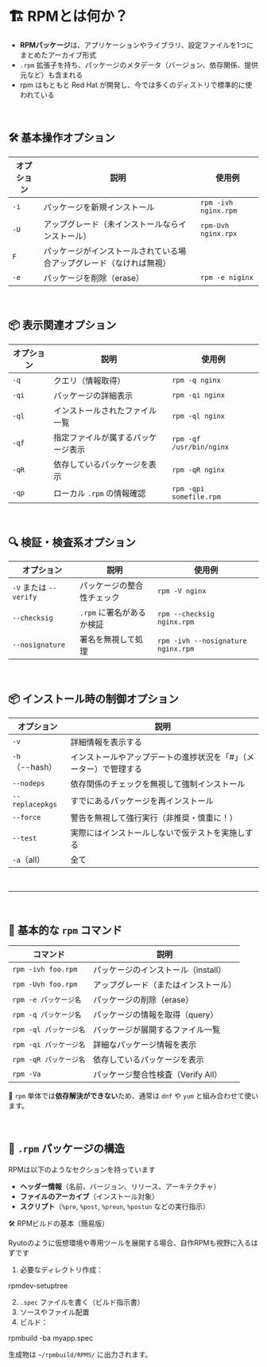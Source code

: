 # 🏗 RPMとは何か？

-   **RPMパッケージ**は、アプリケーションやライブラリ、設定ファイルを1つにまとめたアーカイブ形式
-   `.rpm` 拡張子を持ち、パッケージのメタデータ（バージョン、依存関係、提供元など）も含まれる
-   rpm はもともと Red Hat が開発し、今では多くのディストリで標準的に使われている


<br>

## 🛠 基本操作オプション

| オプション | 説明 | 使用例 |
|----------------|-----------------|------------|
| `-i` | パッケージを新規インストール | `rpm -ivh nginx.rpm` |
| `-U` | アップグレード（未インストールならインストール）| `rpm-Uvh nginx.rpx` |
| `F` | パッケージがインストールされている場合アップグレード（なければ無視） |  |
| `-e` | パッケージを削除（erase）| `rpm -e niginx` |

<br>

## 📦 表示関連オプション

| オプション |  説明 | 使用例 |
|------------|--------|----------|
| `-q` |クエリ（情報取得）| `rpm -q nginx` |
| `-qi` | パッケージの詳細表示 | `rpm -qi nginx` | 
| `-ql` | インストールされたファイル一覧 | `rpm -ql nginx` | 
| `-qf` | 指定ファイルが属するパッケージ表示 | `rpm -qf /usr/bin/nginx` |
| `-qR` |  依存しているパッケージを表示 | `rpm -qR nginx` |
| `-qp` | ローカル `.rpm` の情報確認 |`rpm -qpi somefile.rpm` |

<br>

## 🔍 検証・検査系オプション

| オプション | 説明 | 使用例 |
|--------|-------|-----|
| `-V` または `--verify` | パッケージの整合性チェック | `rpm -V nginx` |
| `--checksig` | `.rpm` に署名があるか検証 | `rpm --checksig nginx.rpm` |
| `--nosignature` | 署名を無視して処理 | `rpm -ivh --nosignature nginx.rpm` |

<br>

## 📦 インストール時の制御オプション

| オプション | 説明 |
|-----------------------|----------------------|
| `-v` | 詳細情報を表示する |
| `-h`（--hash） | インストールやアップデートの進捗状況を「#」（メーター）で管理する |
| `--nodeps` | 依存関係のチェックを無視して強制インストール |
| `--replacepkgs` | すでにあるパッケージを再インストール |
| `--force` | 警告を無視して強行実行（非推奨・慎重に！） |
| `--test` | 実際にはインストールしないで仮テストを実施しする |
| `-a`（all） | 全て |

<br>

----------------------

<br>

## 🔧 基本的な `rpm` コマンド

| コマンド | 説明 |
|--------------|----------------|
| `rpm -ivh foo.rpm` | パッケージのインストール（install）|
| `rpm -Uvh foo.rpm` | アップグレード（またはインストール）|
| `rpm -e パッケージ名` | パッケージの削除（erase）|
| `rpm -q パッケージ名` | パッケージの情報を取得（query）|
| `rpm -ql パッケージ名` | パッケージが展開するファイル一覧 |
| `rpm -qi パッケージ名` | 詳細なパッケージ情報を表示 |
| `rpm -qR パッケージ名` | 依存しているパッケージを表示 |
| `rpm -Va` | パッケージ整合性検査（Verify All）|

📝 `rpm` 単体では**依存解決ができない**ため、通常は `dnf` や `yum` と組み合わせて使います。

<br>

## 🧩 `.rpm` パッケージの構造

RPMは以下のようなセクションを持っています

-   **ヘッダー情報**（名前、バージョン、リリース、アーキテクチャ）
-   **ファイルのアーカイブ**（インストール対象）
-   **スクリプト**（`%pre`, `%post`, `%preun`, `%postun` などの実行指示）



🛠 RPMビルドの基本（簡易版）

Ryutoのように仮想環境や専用ツールを展開する場合、自作RPMも視野に入るはずです

1.  必要なディレクトリ作成：

rpmdev-setuptree

2.  `.spec` ファイルを書く（ビルド指示書）
3.  ソースやファイル配置
4.  ビルド：

rpmbuild -ba myapp.spec

生成物は `~/rpmbuild/RPMS/` に出力されます。
